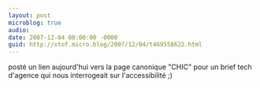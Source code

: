 ```yaml
---
layout: post
microblog: true
audio: 
date: 2007-12-04 00:00:00 -0000
guid: http://xtof.micro.blog/2007/12/04/t469558622.html
---
```

posté un lien aujourd'hui vers la page canonique "CHIC" pour un brief tech d'agence qui nous interrogeait sur l'accessibilité ;)

